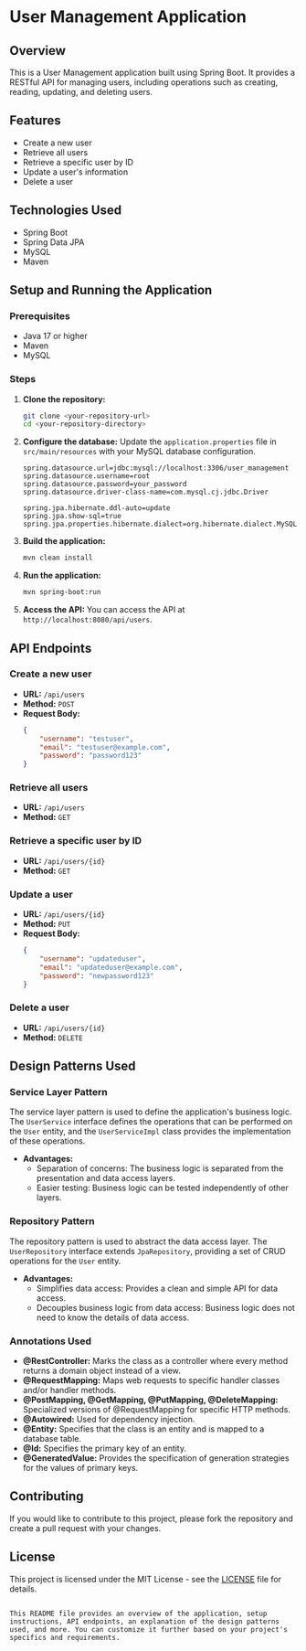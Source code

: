 # User Management Application

## Overview

This is a User Management application built using Spring Boot. It provides a RESTful API for managing users, including operations such as creating, reading, updating, and deleting users.

## Features

- Create a new user
- Retrieve all users
- Retrieve a specific user by ID
- Update a user's information
- Delete a user

## Technologies Used

- Spring Boot
- Spring Data JPA
- MySQL
- Maven

## Setup and Running the Application

### Prerequisites

- Java 17 or higher
- Maven
- MySQL

### Steps

1. **Clone the repository:**
   ```bash
   git clone <your-repository-url>
   cd <your-repository-directory>
   ```

2. **Configure the database:**
   Update the `application.properties` file in `src/main/resources` with your MySQL database configuration.
   ```properties
   spring.datasource.url=jdbc:mysql://localhost:3306/user_management
   spring.datasource.username=root
   spring.datasource.password=your_password
   spring.datasource.driver-class-name=com.mysql.cj.jdbc.Driver

   spring.jpa.hibernate.ddl-auto=update
   spring.jpa.show-sql=true
   spring.jpa.properties.hibernate.dialect=org.hibernate.dialect.MySQL8Dialect
   ```

3. **Build the application:**
   ```bash
   mvn clean install
   ```

4. **Run the application:**
   ```bash
   mvn spring-boot:run
   ```

5. **Access the API:**
   You can access the API at `http://localhost:8080/api/users`.

## API Endpoints

### Create a new user

- **URL:** `/api/users`
- **Method:** `POST`
- **Request Body:**
  ```json
  {
      "username": "testuser",
      "email": "testuser@example.com",
      "password": "password123"
  }
  ```

### Retrieve all users

- **URL:** `/api/users`
- **Method:** `GET`

### Retrieve a specific user by ID

- **URL:** `/api/users/{id}`
- **Method:** `GET`

### Update a user

- **URL:** `/api/users/{id}`
- **Method:** `PUT`
- **Request Body:**
  ```json
  {
      "username": "updateduser",
      "email": "updateduser@example.com",
      "password": "newpassword123"
  }
  ```

### Delete a user

- **URL:** `/api/users/{id}`
- **Method:** `DELETE`

## Design Patterns Used

### Service Layer Pattern

The service layer pattern is used to define the application's business logic. The `UserService` interface defines the operations that can be performed on the `User` entity, and the `UserServiceImpl` class provides the implementation of these operations.

- **Advantages:**
  - Separation of concerns: The business logic is separated from the presentation and data access layers.
  - Easier testing: Business logic can be tested independently of other layers.

### Repository Pattern

The repository pattern is used to abstract the data access layer. The `UserRepository` interface extends `JpaRepository`, providing a set of CRUD operations for the `User` entity.

- **Advantages:**
  - Simplifies data access: Provides a clean and simple API for data access.
  - Decouples business logic from data access: Business logic does not need to know the details of data access.

### Annotations Used

- **@RestController:** Marks the class as a controller where every method returns a domain object instead of a view.
- **@RequestMapping:** Maps web requests to specific handler classes and/or handler methods.
- **@PostMapping, @GetMapping, @PutMapping, @DeleteMapping:** Specialized versions of @RequestMapping for specific HTTP methods.
- **@Autowired:** Used for dependency injection.
- **@Entity:** Specifies that the class is an entity and is mapped to a database table.
- **@Id:** Specifies the primary key of an entity.
- **@GeneratedValue:** Provides the specification of generation strategies for the values of primary keys.

## Contributing

If you would like to contribute to this project, please fork the repository and create a pull request with your changes.

## License

This project is licensed under the MIT License - see the [LICENSE](LICENSE) file for details.
```

This README file provides an overview of the application, setup instructions, API endpoints, an explanation of the design patterns used, and more. You can customize it further based on your project's specifics and requirements.